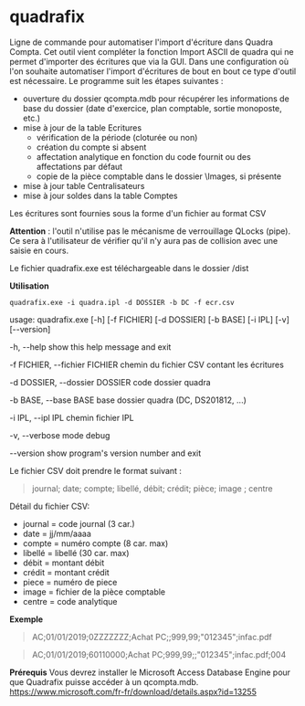 # quadrafix

Ligne de commande pour automatiser l'import d'écriture dans Quadra Compta.
Cet outil vient compléter la fonction Import ASCII de quadra qui ne permet d'importer des écritures que via la GUI.
Dans une configuration où l'on souhaite automatiser l'import d'écritures de bout en bout ce type d'outil est nécessaire.
Le programme suit les étapes suivantes :
* ouverture du dossier qcompta.mdb pour récupérer les informations de base du dossier (date d'exercice, plan comptable, sortie monoposte, etc.)
* mise à jour de la table Ecritures
    * vérification de la période (cloturée ou non)
    * création du compte si absent
    * affectation analytique en fonction du code fournit ou des affectations par défaut
    * copie de la pièce comptable dans le dossier \Images, si présente
* mise à jour table Centralisateurs
* mise à jour soldes dans la table Comptes

Les écritures sont fournies sous la forme d'un fichier au format CSV

__Attention__ : l'outil n'utilise pas le mécanisme de verrouillage QLocks (pipe). Ce sera à l'utilisateur de vérifier qu'il n'y aura pas de collision avec une saisie en cours.

Le fichier quadrafix.exe est téléchargeable dans le dossier /dist

__Utilisation__

`quadrafix.exe -i quadra.ipl -d DOSSIER -b DC -f ecr.csv`

usage: quadrafix.exe [-h] [-f FICHIER] [-d DOSSIER] [-b BASE] [-i IPL] [-v]
                     [--version]

-h, --help            show this help message and exit

-f FICHIER, --fichier FICHIER
                    chemin du fichier CSV contant les écritures

-d DOSSIER, --dossier DOSSIER
                    code dossier quadra

-b BASE, --base BASE  base dossier quadra (DC, DS201812, ...)

-i IPL, --ipl IPL     chemin fichier IPL

-v, --verbose         mode debug

--version             show program's version number and exit

  Le fichier CSV doit prendre le format suivant :
> journal; date; compte; libellé, débit; crédit; pièce; image ; centre

Détail du fichier CSV:
* journal = code journal (3 car.)
* date = jj/mm/aaaa
* compte = numéro compte (8 car. max)
* libellé = libellé (30 car. max)
* débit = montant débit
* crédit = montant crédit
* piece = numéro de piece
* image = fichier de la pièce comptable
* centre = code analytique

__Exemple__
> AC;01/01/2019;0ZZZZZZZ;Achat PC;;999,99;"012345";infac.pdf

> AC;01/01/2019;60110000;Achat PC;999,99;;"012345";infac.pdf;004

__Prérequis__ 
Vous devrez installer le Microsoft Access Database Engine pour que Quadrafix puisse accéder à un qcompta.mdb.
https://www.microsoft.com/fr-fr/download/details.aspx?id=13255

